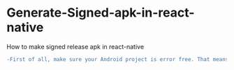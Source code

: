 # Generate-Signed-apk-in-react-native
How to make signed release apk in react-native

```diff
-First of all, make sure your Android project is error free. That means, it is compiling and running successfully on the emulator or on an Android device Thus, open the Android project using Android Studio or run it from the command line. If everything compiles as expected you are good to go.
```
